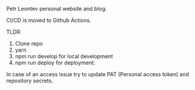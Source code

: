 Petr Leontev personal website and blog. 

CI/CD is moved to Github Actions. 

TLDR:
1. Clone repo
2. yarn
3. npm run develop for local development
4. npm run deploy for deployment. 

In case of an access issue try to update PAT (Personal access token) and repository secrets.
